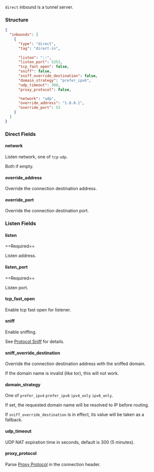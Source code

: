 `direct` inbound is a tunnel server.

### Structure

```json
{
  "inbounds": [
    {
      "type": "direct",
      "tag": "direct-in",
      
      "listen": "::",
      "listen_port": 5353,
      "tcp_fast_open": false,
      "sniff": false,
      "sniff_override_destination": false,
      "domain_strategy": "prefer_ipv6",
      "udp_timeout": 300,
      "proxy_protocol": false,

      "network": "udp",
      "override_address": "1.0.0.1",
      "override_port": 53
    }
  ]
}
```

### Direct Fields

#### network

Listen network, one of `tcp` `udp`.

Both if empty.

#### override_address

Override the connection destination address.

#### override_port

Override the connection destination port.

### Listen Fields

#### listen

==Required==

Listen address.

#### listen_port

==Required==

Listen port.

#### tcp_fast_open

Enable tcp fast open for listener.

#### sniff

Enable sniffing.

See [Protocol Sniff](/configuration/route/sniff/) for details.

#### sniff_override_destination

Override the connection destination address with the sniffed domain.

If the domain name is invalid (like tor), this will not work.

#### domain_strategy

One of `prefer_ipv4` `prefer_ipv6` `ipv4_only` `ipv6_only`.

If set, the requested domain name will be resolved to IP before routing.

If `sniff_override_destination` is in effect, its value will be taken as a fallback.

#### udp_timeout

UDP NAT expiration time in seconds, default is 300 (5 minutes).

#### proxy_protocol

Parse [Proxy Protocol](https://www.haproxy.org/download/1.8/doc/proxy-protocol.txt) in the connection header.